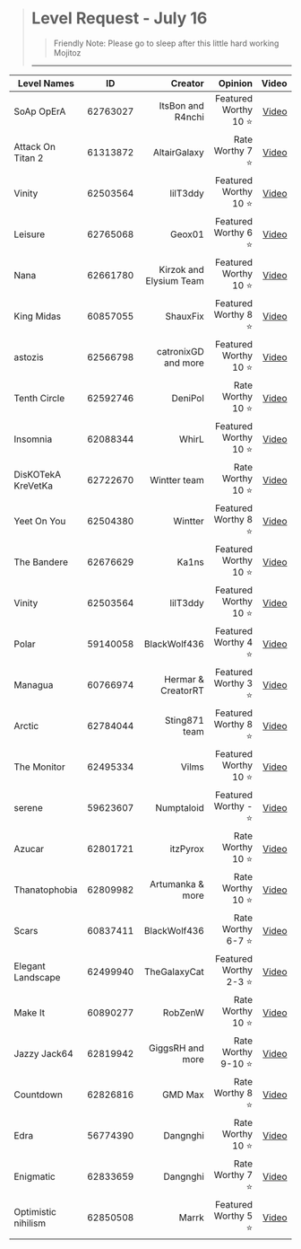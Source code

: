 > # Level Request - July 16
> > Friendly Note: Please go to sleep after this little hard working Mojitoz
>---
 | Level Names        | ID       |  Creator  |   Opinion    | Video |
 | ------------- |:---------------:| --------:| -------------:| ------------:|
 |  SoAp OpErA  | 62763027 | ItsBon and R4nchi | Featured Worthy 10 ⭐ | [Video](https://youtu.be/THUya4pNYTQ)
 |  Attack On Titan 2  | 61313872 | AltairGalaxy | Rate Worthy 7 ⭐| [Video](https://youtu.be/SzTi_EsKDQE)
 |  Vinity  | 62503564 | lilT3ddy | Featured Worthy 10 ⭐ | [Video](https://youtu.be/GBhVRkKgPKo)
 |  Leisure  | 62765068 | Geox01 | Featured Worthy 6 ⭐ | [Video](https://youtu.be/HuRynNbzJL8)
 |  Nana  | 62661780 | Kirzok and Elysium Team | Featured Worthy 10 ⭐ | [Video](https://youtu.be/iUXuem-fv6A)
 |  King Midas  | 60857055 | ShauxFix | Featured Worthy 8 ⭐ | [Video](https://youtu.be/9R936E7J1Os)
 | astozis   | 62566798 | catronixGD and more | Featured Worthy 10 ⭐ | [Video](https://youtu.be/dkW1O7uPt1g)
 |  Tenth Circle  | 62592746 | DeniPol | Rate Worthy 10 ⭐ | [Video](https://www.youtube.com/watch?v=YMAGFV6E-f8)
 | Insomnia   | 62088344 | WhirL | Featured Worthy 10 ⭐ | [Video](https://youtu.be/oWk4jWIoM2w)
 | DisKOTekA KreVetKa   | 62722670 | Wintter team | Rate Worthy 10 ⭐ | [Video](https://youtu.be/eg6s0Q010jM)
 |  Yeet On You  | 62504380 |Wintter  | Featured Worthy 8 ⭐ | [Video](https://www.youtube.com/watch?v=Ndrqo2jfac8)
 |  The Bandere  | 62676629 | Ka1ns | Featured Worthy 10 ⭐ | [Video](https://www.youtube.com/watch?v=cyGXhjqZBhU)
 |  Vinity   | 62503564 | lilT3ddy | Featured Worthy 10 ⭐ | [Video](https://youtu.be/GBhVRkKgPKo)
 |  Polar  | 59140058 | BlackWolf436 | Featured Worthy 4 ⭐ | [Video](https://youtu.be/7IxLgtyIWbI)
 |  Managua  | 60766974 | Hermar & CreatorRT | Featured Worthy 3 ⭐ | [Video](https://youtu.be/lqfKBm9o9h0)
 |  Arctic  | 62784044 | Sting871 team | Featured Worthy 8 ⭐ | [Video](https://youtu.be/MyrWv2w7DOY)
 | The Monitor   |  62495334| Vilms | Featured Worthy 10 ⭐ | [Video](https://youtu.be/DLk4Y_9H6hI)
 | serene   | 59623607 | Numptaloid | Featured Worthy - ⭐ | [Video](https://www.youtube.com/watch?v=iw3NaJSAl5U)
 |  Azucar  | 62801721 | itzPyrox | Rate Worthy 10 ⭐ | [Video](https://youtu.be/5xRVBbyQ0_A)
 |  Thanatophobia  | 62809982 | Artumanka & more | Rate Worthy 10 ⭐ | [Video](https://www.youtube.com/watch?v=BiX15JU1lsM&feature=youtu.be)
 |  Scars  | 60837411 |BlackWolf436  | Rate Worthy 6-7 ⭐ | [Video](https://youtu.be/qBto2i7DX-4)
 |  Elegant Landscape  |62499940  | TheGalaxyCat | Featured Worthy 2-3 ⭐ | [Video](https://youtu.be/Md9o-eKmhvA)
 |  Make It  | 60890277 | RobZenW  | Rate Worthy 10 ⭐ | [Video](https://youtu.be/JC2GI2ELo3U)
 |  Jazzy Jack64  | 62819942 |GiggsRH and more  | Rate Worthy 9-10 ⭐ | [Video](https://youtu.be/LV3sz3BI_28)
 |  Countdown   | 62826816 |GMD Max  | Rate Worthy 8 ⭐ | [Video](https://www.youtube.com/watch?v=etLNxZ6MS2U)
 |  Edra   | 56774390 |Dangnghi  | Rate Worthy 10 ⭐ | [Video](https://youtu.be/DE_yIoi_x3Q)
 |  Enigmatic   | 62833659 |Dangnghi  | Rate Worthy 7 ⭐ | [Video](https://youtu.be/rNkN6Kcmmy4)
| Optimistic nihilism | 62850508 | Marrk | Featured Worthy 5 ⭐ | [Video](https://youtu.be/utq8ADjz0eo)
